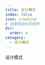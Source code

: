 ```yaml
---
title: 设计模式
index: false
icon: creative
# 这是侧边栏的顺序
dir:
  order: 4
category:
  - 设计模式
---
```


设计模式
